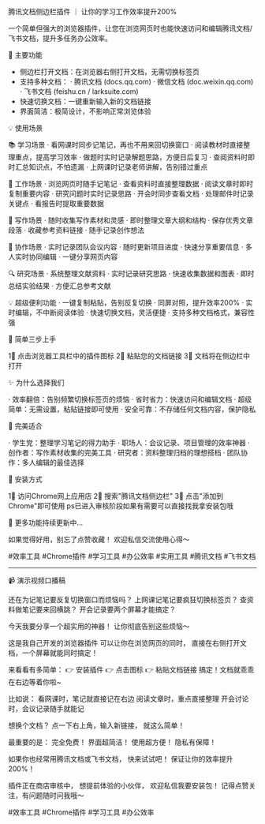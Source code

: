 腾讯文档侧边栏插件 ｜ 让你的学习工作效率提升200%

一个简单但强大的浏览器插件，让您在浏览网页时也能快速访问和编辑腾讯文档/飞书文档，提升多任务办公效率。

🌟 主要功能

- 侧边栏打开文档：在浏览器右侧打开文档，无需切换标签页
- 支持多种文档：
  · 腾讯文档 (docs.qq.com)
  · 微信文档 (doc.weixin.qq.com)
  · 飞书文档 (feishu.cn / larksuite.com)
- 快速切换文档：一键重新输入新的文档链接
- 界面简洁：极简设计，不影响正常浏览体验

💡 使用场景

📚 学习场景
· 看网课时同步记笔记，再也不用来回切换窗口
· 阅读教材时直接整理重点，提高学习效率
· 做题时实时记录解题思路，方便日后复习
· 查阅资料时即时汇总知识点，不怕遗漏
· 上网课时记录老师讲解，告别错过重点

💼 工作场景
· 浏览网页时随手记笔记
· 查看资料时直接整理数据
· 阅读文章时即时复制重要内容
· 研究问题时实时记录思路
· 开会时同步查看文档
· 处理邮件时记录关键点
· 看报告时提取重要数据

📝 写作场景
· 随时收集写作素材和灵感
· 即时整理文章大纲和结构
· 保存优秀文章段落
· 收藏参考资料链接
· 随手记录创作想法

👥 协作场景
· 实时记录团队会议内容
· 随时更新项目进度
· 快速分享重要信息
· 多人实时协同编辑
· 一键分享网页内容

🔍 研究场景
· 系统整理文献资料
· 实时记录研究思路
· 快速收集数据和图表
· 即时总结实验结果
· 方便汇总参考文献

💡 超级便利功能
· 一键复制粘贴，告别反复切换
· 同屏对照，提升效率200%
· 实时编辑，不中断阅读体验
· 快速切换文档，灵活便捷
· 支持多种文档格式，兼容性强

🚀 简单三步上手

1⃣️ 点击浏览器工具栏中的插件图标
2⃣️ 粘贴您的文档链接
3⃣️ 文档将在侧边栏中打开

✨ 为什么选择我们

· 效率翻倍：告别频繁切换标签页的烦恼
· 省时省力：快速访问和编辑文档
· 超级简单：无需设置，粘贴链接即可使用
· 安全可靠：不存储任何文档内容，保护隐私

🎯 完美适合

· 学生党：整理学习笔记的得力助手
· 职场人：会议记录、项目管理的效率神器
· 创作者：写作素材收集的完美工具
· 研究者：资料整理归档的理想搭档
· 团队协作：多人编辑的最佳选择

💝 安装方式

1⃣️ 访问Chrome网上应用店
2⃣️ 搜索"腾讯文档侧边栏"
3⃣️ 点击"添加到Chrome"即可使用
ps已进入审核阶段如果有需要可以直接找我拿安装包哦

🎁 更多功能持续更新中...

如果觉得好用，别忘了点赞收藏！
欢迎私信交流使用心得～

#效率工具 #Chrome插件 #学习工具 #办公效率 #实用工具 #腾讯文档 #飞书文档 

---

📹 演示视频口播稿

还在为记笔记要反复切换窗口而烦恼吗？
上网课记笔记要疯狂切换标签页？
查资料做笔记要来回横跳？
开会记录要两个屏幕才能搞定？

今天我要分享一个超实用的神器！
让你彻底告别这些烦恼～

这是我自己开发的浏览器插件
可以让你在浏览网页的同时，
直接在右侧打开文档，一个屏幕就能同时搞定！

来看看有多简单：
👉 安装插件
👉 点击图标
👉 粘贴文档链接
搞定！文档就乖乖在右边等着你啦~

比如说：
看网课时，笔记就直接记在右边
阅读文章时，重点直接整理
开会讨论时，会议记录随手就能记

想换个文档？
点一下右上角，输入新链接，
就这么简单！

最重要的是：
完全免费！
界面超简洁！
使用超方便！
隐私有保障！

如果你也经常用腾讯文档或飞书文档，
快来试试吧！
保证让你的效率提升200%！

插件正在商店审核中，
想提前体验的小伙伴，
欢迎私信我要安装包！
记得点赞关注，有问题随时问我哦～

#效率工具 #Chrome插件 #学习工具 #办公效率 